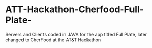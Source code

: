 # ATT-Hackathon-Cherfood-Full-Plate-
Servers and Clients coded in JAVA for the app titled Full Plate, later changed to CherFood at the AT&amp;T Hackathon

